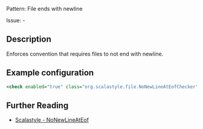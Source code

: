 Pattern: File ends with newline

Issue: -

## Description

Enforces convention that requires files to not end with newline.

## Example configuration

```xml
<check enabled="true" class="org.scalastyle.file.NoNewLineAtEofChecker" level="warning"/>
```
<a name="org_scalastyle_file_RegexChecker" />

## Further Reading

* [Scalastyle - NoNewLineAtEof](http://www.scalastyle.org/rules-1.0.0.html#org_scalastyle_file_NoNewLineAtEofChecker)